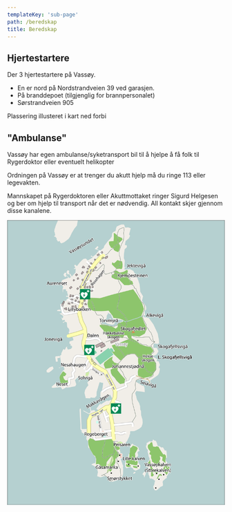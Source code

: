 ```yaml
---
templateKey: 'sub-page'
path: /beredskap
title: Beredskap
---
```




## Hjertestartere

Der 3 hjertestartere på Vassøy.

- En er nord på Nordstrandveien 39 ved garasjen.
- På branddepoet (tilgjenglig for brannpersonalet)
- Sørstrandveien 905

Plassering illusteret i kart ned forbi

## "Ambulanse"

Vassøy har egen ambulanse/syketransport bil til å hjelpe å få folk til Rygerdoktor eller eventuelt helikopter

Ordningen på Vassøy er at trenger du akutt hjelp må du ringe 113 eller legevakten.

Mannskapet på Rygerdoktoren eller Akuttmottaket ringer Sigurd Helgesen og ber om hjelp til transport når det er nødvendig. All kontakt skjer gjennom disse kanalene.

![Hjertestartere](kart_2.svg)